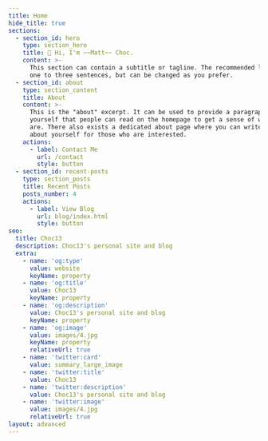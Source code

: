 ```yaml
---
title: Home
hide_title: true
sections:
  - section_id: hero
    type: section_hero
    title: 👋 Hi, I'm ~~Matt~~ Choc.
    content: >-
      This section can contain a subtitle or tagline. The recommended length is
      one to three sentences, but can be changed as you prefer.
  - section_id: about
    type: section_content
    title: About
    content: >-
      This is the "about" excerpt. It can be used to provide a paragraph about
      yourself that people can read on the homepage to get a sense of who you
      are. There also exists a dedicated about page where you can write more
      about yourself for those who are interested.
    actions:
      - label: Contact Me
        url: /contact
        style: button
  - section_id: recent-posts
    type: section_posts
    title: Recent Posts
    posts_number: 4
    actions:
      - label: View Blog
        url: blog/index.html
        style: button
seo:
  title: Choc13
  description: Choc13's personal site and blog
  extra:
    - name: 'og:type'
      value: website
      keyName: property
    - name: 'og:title'
      value: Choc13
      keyName: property
    - name: 'og:description'
      value: Choc13's personal site and blog
      keyName: property
    - name: 'og:image'
      value: images/4.jpg
      keyName: property
      relativeUrl: true
    - name: 'twitter:card'
      value: summary_large_image
    - name: 'twitter:title'
      value: Choc13
    - name: 'twitter:description'
      value: Choc13's personal site and blog
    - name: 'twitter:image'
      value: images/4.jpg
      relativeUrl: true
layout: advanced
---
```

